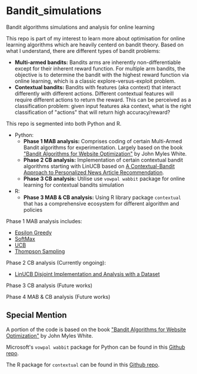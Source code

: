 # Bandit_simulations
Bandit algorithms simulations and analysis for online learning

This repo is part of my interest to learn more about optimisation for online learning algorithms which are heavily centerd on bandit theory. Based on what I understand, there are different types of bandit problems:
- __Multi-armed bandits:__ Bandits arms are inherently non-differentiable except for their inherent reward function. For multiple arm bandits, the objective is to determine the bandit with the highest reward function via online learning, which is a classic explore-versus-exploit problem.
- __Contextual bandits:__ Bandits with features (aka context) that interact differently with different actions. Different contextual features will require different actions to return the reward. This can be perceived as a classification problem: given input features aka context, what is the right classification of "actions" that will return high accuracy/reward?

This repo is segmented into both Python and R.
- Python: 
    - __Phase 1 MAB analysis:__ 
    Comprises coding of certain Multi-Armed Bandit algorithms for experimentation. Largely based on the book ["Bandit Algorithms for Website Optimization"](https://www.oreilly.com/library/view/bandit-algorithms-for/9781449341565/) by John Myles White.
    - __Phase 2 CB analysis:__ 
    Implementation of certain contextual bandit algorithms starting with LinUCB based on [A Contextual-Bandit Approach to Personalized News Article Recommendation](https://arxiv.org/pdf/1003.0146.pdf). 
    - __Phase 3 CB analysis:__ Utilise use `vowpal wabbit` package for online learning for contextual bandits simulation
- R: 
    - __Phase 3 MAB & CB analysis:__ Using R library package `contextual` that has a comprehensive ecosystem for different algorithm and policies

Phase 1 MAB analysis includes:
- [Epsilon Greedy](https://github.com/kfoofw/bandit_simulations/blob/master/python/multiarmed_bandits/analysis/eps-greedy.md)
- [SoftMax](https://github.com/kfoofw/bandit_simulations/blob/master/python/multiarmed_bandits/analysis/softmax.md)
- [UCB](https://github.com/kfoofw/bandit_simulations/blob/master/python/multiarmed_bandits/analysis/ucb.md)
- [Thompson Sampling](https://github.com/kfoofw/bandit_simulations/blob/master/python/multiarmed_bandits/analysis/ts.md)

Phase 2 CB analysis (Currently ongoing):
- [LinUCB Disjoint Implementation and Analysis with a Dataset](https://github.com/kfoofw/bandit_simulations/blob/master/python/contextual_bandits/analysis/linUCB%20disjoint%20implementation%20and%20analysis.md)

Phase 3 CB analysis (Future works)

Phase 4 MAB & CB analysis (Future works)

## Special Mention
A portion of the code is based on the book ["Bandit Algorithms for Website Optimization"](https://www.oreilly.com/library/view/bandit-algorithms-for/9781449341565/) by John Myles White.

Microsoft's `vowpal wabbit` package for Python can be found in this [Github repo](https://github.com/VowpalWabbit/vowpal_wabbit).

The R package for `contextual` can be found in this [Github repo](https://github.com/Nth-iteration-labs/contextual).



